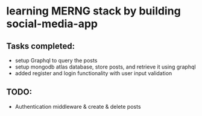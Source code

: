 # learning MERNG stack by building social-media-app

## Tasks completed:
- setup Graphql to query the posts
- setup mongodb atlas database, store posts, and retrieve it using graphql
- added register and login functionality with user input validation 

## TODO:
- Authentication middleware & create & delete posts

